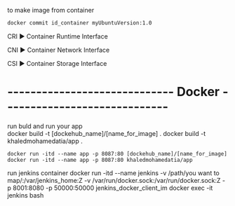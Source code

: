 to make image from container

```sh
docker commit id_container myUbuntuVersion:1.0
```

CRI ▶️ Container Runtime Interface

CNI ▶️ Container Network Interface

CSI ▶️ Container Storage Interface


# ----------------------------- Docker ----------------------------- #

run buld and run your app  
    docker build -t [dockehub_name]/[name_for_image] . 
    docker build -t khaledmohamedatia/app . 

    docker run -itd --name app -p 8087:80 [dockehub_name]/[name_for_image]
    docker run -itd --name app -p 8087:80 khaledmohamedatia/app


run jenkins container
    docker run -itd  --name jenkins -v /path/you want to map/:/var/jenkins_home:Z -v /var/run/docker.sock:/var/run/docker.sock:Z -p 8001:8080 -p 50000:50000  jenkins_docker_client_im
    docker exec -it jenkins bash

